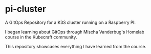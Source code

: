 # pi-cluster
A GitOps Repository for a K3S cluster running on a Raspberry PI.

I began learning about GitOps through Mischa Vanderbug's Homelab course in the Kubecraft community.

This repository showcases everything I have learned from the course.
